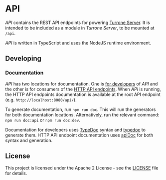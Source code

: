 # API

_API_ contains the REST API endpoints for powering [Turrone Server](https://github.com/turrone/turrone-server). It is intended to be included as a module in _Turrone Server_, to be mounted at `/api`.

_API_ is written in TypeScript and uses the NodeJS runtime environment.

## Developing

### Documentation

_API_ has two locations for documentation. One is [for developers](doc/dev/index.html) of _API_ and the other is for consumers of the [HTTP API endpoints](doc/api/index.html). When _API_ is running, the HTTP API endpoints documentation is available at the root API endpoint (e.g. `http://localhost:8080/api/`).

To generate documentation, run `npm run doc`. This will run the generators for both documentation locations. Alternatively, run the relevant command: `npm run doc:api` or `npm run doc:dev`.

Documentation for developers uses [TypeDoc](https://typedoc.org/) syntax and [typedoc](https://www.npmjs.com/package/typedoc) to generate them. HTTP API endpoint documentation uses [apiDoc](http://apidocjs.com) for both syntax and generation.

## License

This project is licensed under the Apache 2 License - see the [LICENSE](LICENSE) file for details.
